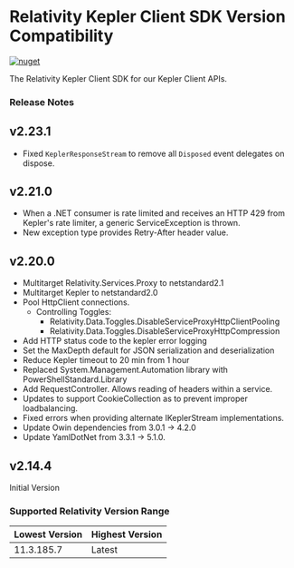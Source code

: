 # Relativity Kepler Client SDK Version Compatibility

[![nuget](https://img.shields.io/nuget/v/Relativity.Kepler.Client.SDK.svg)](https://www.nuget.org/packages/Relativity.Kepler.Client.SDK)

The Relativity Kepler Client SDK for our Kepler Client APIs.

### Release Notes

## v2.23.1
- Fixed `KeplerResponseStream` to remove all `Disposed` event delegates on dispose.

## v2.21.0

- When a .NET consumer is rate limited and receives an HTTP 429 from Kepler's rate limiter, a generic ServiceException is thrown.
- New exception type provides Retry-After header value.

## v2.20.0
- Multitarget Relativity.Services.Proxy to netstandard2.1
- Multitarget Kepler to netstandard2.0
- Pool HttpClient connections.
  - Controlling Toggles:
    - Relativity.Data.Toggles.DisableServiceProxyHttpClientPooling
    - Relativity.Data.Toggles.DisableServiceProxyHttpCompression
- Add HTTP status code to the kepler error logging
- Set the MaxDepth default for JSON serialization and deserialization
- Reduce Kepler timeout to 20 min from 1 hour
- Replaced System.Management.Automation library with PowerShellStandard.Library
- Add RequestController. Allows reading of headers within a service.
- Updates to support CookieCollection as to prevent improper loadbalancing.
- Fixed errors when providing alternate IKeplerStream implementations.
- Update Owin dependencies from 3.0.1 -> 4.2.0
- Update YamlDotNet from 3.3.1 -> 5.1.0.

## v2.14.4

Initial Version

### Supported Relativity Version Range

Lowest Version | Highest Version
--- | ---
11.3.185.7 | Latest

